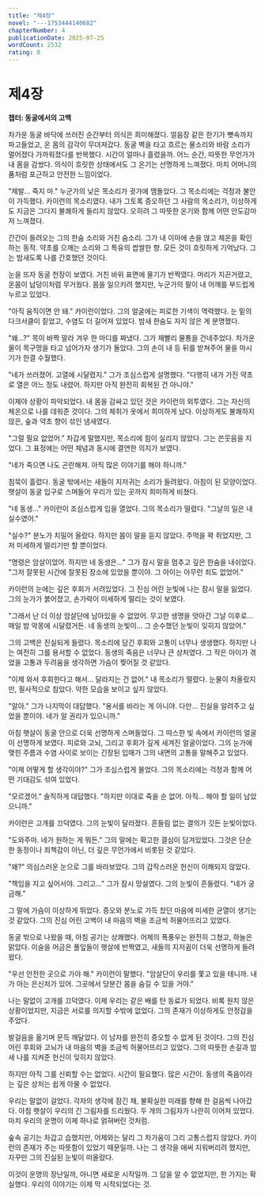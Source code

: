 ```yaml
---
title: "제4장"
novel: "---1753444140682"
chapterNumber: 4
publicationDate: 2025-07-25
wordCount: 2532
rating: 0
---
```


# 제4장

**챕터: 동굴에서의 고백**

차가운 동굴 바닥에 쓰러진 순간부터 의식은 희미해졌다. 얼음장 같은 한기가 뼛속까지 파고들었고, 온 몸의 감각이 무뎌져갔다. 동굴 벽을 타고 흐르는 물소리와 바람 소리가 멀어졌다 가까워졌다를 반복했다. 시간이 얼마나 흘렀을까. 어느 순간, 따뜻한 무언가가 내 몸을 감쌌다. 의식이 흐릿한 상태에서도 그 온기는 선명하게 느껴졌다. 마치 어머니의 품처럼 포근하고 안전한 느낌이었다.

"제발... 죽지 마." 
누군가의 낮은 목소리가 귓가에 맴돌았다. 그 목소리에는 걱정과 불안이 가득했다. 카이런의 목소리였다. 내가 그토록 증오하던 그 사람의 목소리가, 이상하게도 지금은 그다지 불쾌하게 들리지 않았다. 오히려 그 따뜻한 온기와 함께 어떤 안도감마저 느껴졌다.

간간이 들려오는 그의 한숨 소리와 거친 숨소리. 그가 내 이마에 손을 얹고 체온을 확인하는 동작. 약초를 으깨는 소리와 그 특유의 쌉쌀한 향. 모든 것이 흐릿하게 기억났다. 그는 밤새도록 나를 간호했던 것이다.

눈을 뜨자 동굴 천장이 보였다. 거친 바위 표면에 물기가 반짝였다. 머리가 지끈거렸고, 온몸이 납덩이처럼 무거웠다. 몸을 일으키려 했지만, 누군가의 팔이 내 어깨를 부드럽게 누르고 있었다.

"아직 움직이면 안 돼." 
카이런이었다. 그의 얼굴에는 피로한 기색이 역력했다. 눈 밑의 다크서클이 짙었고, 수염도 더 길어져 있었다. 밤새 한숨도 자지 않은 게 분명했다.

"왜...?" 
목이 바짝 말라 겨우 한 마디를 짜냈다. 그가 재빨리 물통을 건네주었다. 차가운 물이 목구멍을 타고 넘어가자 생기가 돌았다. 그의 손이 내 등 뒤를 받쳐주어 물을 마시기가 한결 수월했다.

"네가 쓰러졌어. 고열에 시달렸지." 그가 조심스럽게 설명했다. "다행히 내가 가진 약초로 열은 어느 정도 내렸어. 하지만 아직 완전히 회복된 건 아니야."

이제야 상황이 파악되었다. 내 몸을 감싸고 있던 것은 카이런의 외투였다. 그는 자신의 체온으로 나를 데워준 것이다. 그의 체취가 옷에서 희미하게 났다. 이상하게도 불쾌하지 않은, 숲과 약초 향이 섞인 냄새였다.

"그럴 필요 없었어." 
차갑게 말했지만, 목소리에 힘이 실리지 않았다. 그는 쓴웃음을 지었다. 그 표정에는 어떤 체념과 동시에 결연한 의지가 보였다.

"네가 죽으면 나도 곤란해져. 아직 많은 이야기를 해야 하니까."

침묵이 흘렀다. 동굴 밖에서는 새들이 지저귀는 소리가 들려왔다. 아침이 된 모양이었다. 햇살이 동굴 입구로 스며들어 우리가 있는 곳까지 희미하게 비쳤다.

"네 동생..." 카이런이 조심스럽게 입을 열었다. 그의 목소리가 떨렸다. "그날의 일은 내 실수였어."

"실수?" 
분노가 치밀어 올랐다. 하지만 몸이 말을 듣지 않았다. 주먹을 꽉 쥐었지만, 그저 미세하게 떨리기만 할 뿐이었다.

"명령은 암살이었어. 하지만 네 동생은..." 그가 잠시 말을 멈추고 깊은 한숨을 내쉬었다. "그저 잘못된 시간에 잘못된 장소에 있었을 뿐이야. 그 아이는 아무런 죄도 없었어."

카이런의 눈에는 깊은 후회가 서려있었다. 그 진심 어린 눈빛에 나는 잠시 말을 잃었다. 그의 눈가가 붉어졌고, 손가락이 미세하게 떨리는 것이 보였다.

"그래서 난 더 이상 암살단에 남아있을 수 없었어. 무고한 생명을 앗아간 그날 이후로... 매일 밤 악몽에 시달렸거든. 네 동생의 눈빛이... 그 순수했던 눈빛이 잊히지 않았어."

그의 고백은 진실되게 들렸다. 목소리에 담긴 후회와 고통이 너무나 생생했다. 하지만 나는 여전히 그를 용서할 수 없었다. 동생의 죽음은 너무나 큰 상처였다. 그 작은 아이가 겪었을 고통과 두려움을 생각하면 가슴이 찢어질 것 같았다.

"이제 와서 후회한다고 해서... 달라지는 건 없어."
내 목소리가 떨렸다. 눈물이 차올랐지만, 필사적으로 참았다. 약한 모습을 보이고 싶지 않았다.

"알아." 그가 나지막이 대답했다. "용서를 바라는 게 아니야. 다만... 진실을 알려주고 싶었을 뿐이야. 네가 알 권리가 있으니까."

아침 햇살이 동굴 안으로 더욱 선명하게 스며들었다. 그 따스한 빛 속에서 카이런의 얼굴이 선명하게 보였다. 피로와 고뇌, 그리고 후회가 깊게 새겨진 얼굴이었다. 그의 눈가에 맺힌 주름과 수염 사이로 보이는 긴장된 입매가 그의 내면의 고통을 말해주고 있었다.

"이제 어떻게 할 생각이야?" 
그가 조심스럽게 물었다. 그의 목소리에는 걱정과 함께 어떤 기대감도 섞여 있었다.

"모르겠어." 솔직하게 대답했다. "하지만 이대로 죽을 순 없어. 아직... 해야 할 일이 남았으니까."

카이런은 고개를 끄덕였다. 그의 눈빛이 달라졌다. 흔들림 없는 결의가 깃든 눈빛이었다.

"도와주마. 네가 원하는 게 뭐든." 
그의 말에는 확고한 결심이 담겨있었다. 그것은 단순한 동정이나 죄책감이 아닌, 더 깊은 무언가에서 비롯된 것 같았다.

"왜?" 
의심스러운 눈으로 그를 바라보았다. 그의 갑작스러운 헌신이 이해되지 않았다.

"책임을 지고 싶어서야. 그리고..." 그가 잠시 망설였다. 그의 눈빛이 흔들렸다. "네가 궁금해."

그 말에 가슴이 이상하게 뛰었다. 증오와 분노로 가득 찼던 마음에 미세한 균열이 생기는 것 같았다. 그의 진심 어린 고백이 내 마음의 벽을 조금씩 허물어뜨리고 있었다.

동굴 밖으로 나왔을 때, 아침 공기는 상쾌했다. 어제의 폭풍우는 완전히 그쳤고, 하늘은 맑았다. 이슬을 머금은 풀잎들이 햇살에 반짝였고, 새들의 지저귐이 더욱 선명하게 들려왔다.

"우선 안전한 곳으로 가야 해." 카이런이 말했다. "암살단이 우리를 쫓고 있을 테니까. 내가 아는 은신처가 있어. 그곳에서 당분간 몸을 숨길 수 있을 거야."

나는 말없이 고개를 끄덕였다. 이제 우리는 같은 배를 탄 동료가 되었다. 비록 원치 않은 상황이었지만, 지금은 서로를 의지할 수밖에 없었다. 그의 존재가 이상하게도 안정감을 주었다.

발걸음을 옮기며 문득 깨달았다. 이 남자를 완전히 증오할 수 없게 된 것이다. 그의 진심 어린 후회와 고뇌가 내 마음의 벽을 조금씩 허물어뜨리고 있었다. 그의 따뜻한 손길과 밤새 나를 지켜준 헌신이 잊히지 않았다.

하지만 아직 그를 신뢰할 수는 없었다. 시간이 필요했다. 많은 시간이. 동생의 죽음이라는 깊은 상처는 쉽게 아물 수 없었다.

우리는 말없이 걸었다. 각자의 생각에 잠긴 채, 불확실한 미래를 향해 한 걸음씩 나아갔다. 아침 햇살이 우리의 긴 그림자를 드리웠다. 두 개의 그림자가 나란히 이어져 있었다. 마치 우리의 운명이 이제 하나로 얽혀버린 것처럼.

숲속 공기는 차갑고 습했지만, 어제와는 달리 그 차가움이 그리 고통스럽지 않았다. 카이런의 존재가 주는 따뜻함이 있었기 때문일까. 나는 그 생각을 애써 지워버리려 했지만, 자꾸만 그의 진실된 눈빛이 떠올랐다.

이것이 운명의 장난일까, 아니면 새로운 시작일까. 그 답을 알 수 없었지만, 한 가지는 확실했다. 우리의 이야기는 이제 막 시작되었다는 것.